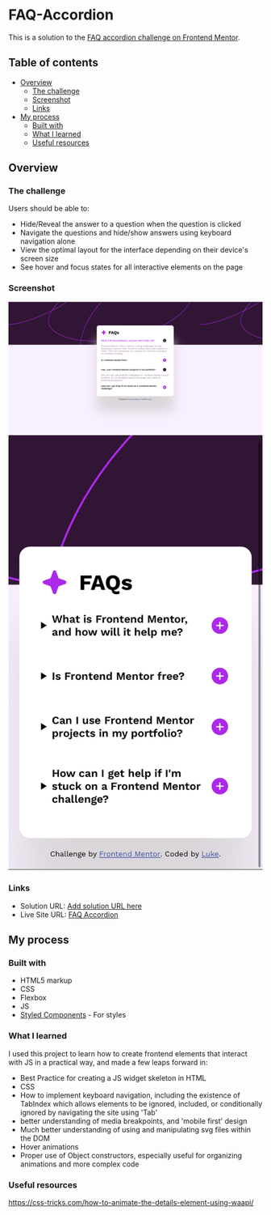 # FAQ-Accordion
This is a solution to the [FAQ accordion challenge on Frontend Mentor](https://www.frontendmentor.io/challenges/faq-accordion-wyfFdeBwBz).

## Table of contents

- [Overview](#overview)
  - [The challenge](#the-challenge)
  - [Screenshot](#screenshot)
  - [Links](#links)
- [My process](#my-process)
  - [Built with](#built-with)
  - [What I learned](#what-i-learned)
  - [Useful resources](#useful-resources)



## Overview

### The challenge

Users should be able to:

- Hide/Reveal the answer to a question when the question is clicked
- Navigate the questions and hide/show answers using keyboard navigation alone
- View the optimal layout for the interface depending on their device's screen size
- See hover and focus states for all interactive elements on the page


### Screenshot
![](./assets/images/screenshot-desktop.png)
![](./assets/images/screenshot-mobile.png)

### Links

- Solution URL: [Add solution URL here](https://your-solution-url.com)
- Live Site URL: [FAQ Accordion](https://lukeschwade.github.io/FAQ-Accordion/)

## My process

### Built with

- HTML5 markup
- CSS
- Flexbox
- JS
- [Styled Components](https://styled-components.com/) - For styles


### What I learned

I used this project to learn how to create frontend elements that interact with JS in a practical way, and made a few leaps forward in:

 - Best Practice for creating a JS widget skeleton in HTML
 - CSS
 - How to implement keyboard navigation, including the existence of TabIndex which allows elements to be ignored, included, or conditionally ignored by navigating the site using 'Tab'
 - better understanding of media breakpoints, and 'mobile first' design
 - Much better understanding of using and manipulating svg files within the DOM
 - Hover animations
 - Proper use of Object constructors, especially useful for organizing animations and more complex code

### Useful resources

https://css-tricks.com/how-to-animate-the-details-element-using-waapi/